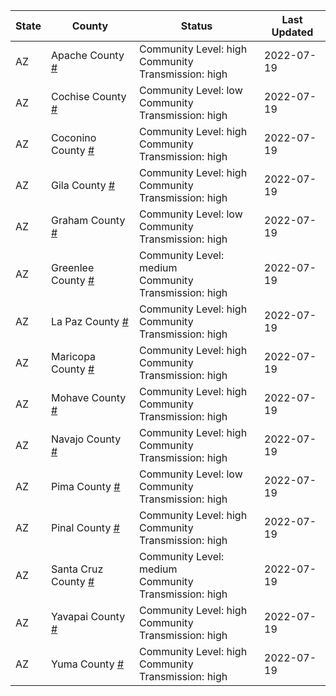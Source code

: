 State | County | Status | Last Updated
--- | --- | --- | --- 
AZ | Apache County <a href="#apache_county">#</a> | <a name="apache_county"></a>Community Level: high<br/>Community Transmission: high | 2022-07-19
AZ | Cochise County <a href="#cochise_county">#</a> | <a name="cochise_county"></a>Community Level: low<br/>Community Transmission: high | 2022-07-19
AZ | Coconino County <a href="#coconino_county">#</a> | <a name="coconino_county"></a>Community Level: high<br/>Community Transmission: high | 2022-07-19
AZ | Gila County <a href="#gila_county">#</a> | <a name="gila_county"></a>Community Level: high<br/>Community Transmission: high | 2022-07-19
AZ | Graham County <a href="#graham_county">#</a> | <a name="graham_county"></a>Community Level: low<br/>Community Transmission: high | 2022-07-19
AZ | Greenlee County <a href="#greenlee_county">#</a> | <a name="greenlee_county"></a>Community Level: medium<br/>Community Transmission: high | 2022-07-19
AZ | La Paz County <a href="#la_paz_county">#</a> | <a name="la_paz_county"></a>Community Level: high<br/>Community Transmission: high | 2022-07-19
AZ | Maricopa County <a href="#maricopa_county">#</a> | <a name="maricopa_county"></a>Community Level: high<br/>Community Transmission: high | 2022-07-19
AZ | Mohave County <a href="#mohave_county">#</a> | <a name="mohave_county"></a>Community Level: high<br/>Community Transmission: high | 2022-07-19
AZ | Navajo County <a href="#navajo_county">#</a> | <a name="navajo_county"></a>Community Level: high<br/>Community Transmission: high | 2022-07-19
AZ | Pima County <a href="#pima_county">#</a> | <a name="pima_county"></a>Community Level: low<br/>Community Transmission: high | 2022-07-19
AZ | Pinal County <a href="#pinal_county">#</a> | <a name="pinal_county"></a>Community Level: high<br/>Community Transmission: high | 2022-07-19
AZ | Santa Cruz County <a href="#santa_cruz_county">#</a> | <a name="santa_cruz_county"></a>Community Level: medium<br/>Community Transmission: high | 2022-07-19
AZ | Yavapai County <a href="#yavapai_county">#</a> | <a name="yavapai_county"></a>Community Level: high<br/>Community Transmission: high | 2022-07-19
AZ | Yuma County <a href="#yuma_county">#</a> | <a name="yuma_county"></a>Community Level: high<br/>Community Transmission: high | 2022-07-19
